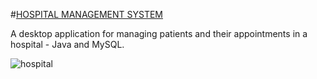 #[HOSPITAL MANAGEMENT SYSTEM](#)


A desktop application for managing patients and their appointments in a hospital - Java
and MySQL.




![hospital](https://user-images.githubusercontent.com/100168104/235524450-ee2aabda-9d4d-4f0f-a61b-5d6cfb7b8571.png)

